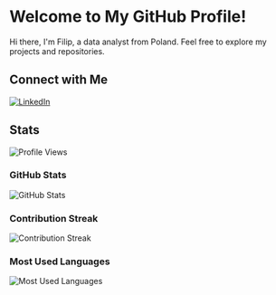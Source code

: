 # Welcome to My GitHub Profile!

Hi there, I'm Filip, a data analyst from Poland. Feel free to explore my projects and repositories.

## Connect with Me
[![LinkedIn](https://img.shields.io/badge/LinkedIn-0077B5?style=for-the-badge&logo=linkedin&logoColor=white)]([https://www.linkedin.com/in/myprofile](https://www.linkedin.com/in/filip-przyczyna/))

## Stats

![Profile Views](https://komarev.com/ghpvc/?username=f123ilip&color=blueviolet&style=flat-square)

### GitHub Stats

![GitHub Stats](https://github-readme-stats.vercel.app/api?username=f123ilip&show_icons=true&theme=radical)

### Contribution Streak

![Contribution Streak](https://github-readme-streak-stats.herokuapp.com/?user=f123ilip)

### Most Used Languages

![Most Used Languages](https://github-readme-stats.vercel.app/api/top-langs/?username=f123ilip&layout=compact&langs_count=8)


